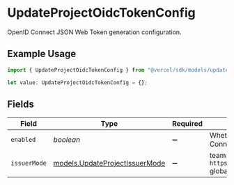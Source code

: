 # UpdateProjectOidcTokenConfig

OpenID Connect JSON Web Token generation configuration.

## Example Usage

```typescript
import { UpdateProjectOidcTokenConfig } from "@vercel/sdk/models/updateprojectop.js";

let value: UpdateProjectOidcTokenConfig = {};
```

## Fields

| Field                                                                         | Type                                                                          | Required                                                                      | Description                                                                   |
| ----------------------------------------------------------------------------- | ----------------------------------------------------------------------------- | ----------------------------------------------------------------------------- | ----------------------------------------------------------------------------- |
| `enabled`                                                                     | *boolean*                                                                     | :heavy_minus_sign:                                                            | Whether or not to generate OpenID Connect JSON Web Tokens.                    |
| `issuerMode`                                                                  | [models.UpdateProjectIssuerMode](../models/updateprojectissuermode.md)        | :heavy_minus_sign:                                                            | team: `https://oidc.vercel.com/[team_slug]` global: `https://oidc.vercel.com` |